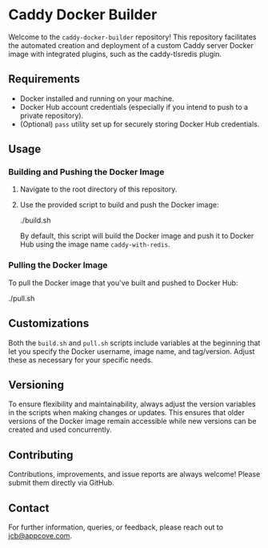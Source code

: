 # Caddy Docker Builder

Welcome to the `caddy-docker-builder` repository! This repository facilitates the automated creation and deployment of a custom Caddy server Docker image with integrated plugins, such as the caddy-tlsredis plugin.

## Requirements

- Docker installed and running on your machine.
- Docker Hub account credentials (especially if you intend to push to a private repository).
- (Optional) `pass` utility set up for securely storing Docker Hub credentials.

## Usage

### Building and Pushing the Docker Image

1. Navigate to the root directory of this repository.

2. Use the provided script to build and push the Docker image:

   ./build.sh

   By default, this script will build the Docker image and push it to Docker Hub using the image name `caddy-with-redis`.

### Pulling the Docker Image

To pull the Docker image that you've built and pushed to Docker Hub:


./pull.sh


## Customizations

Both the `build.sh` and `pull.sh` scripts include variables at the beginning that let you specify the Docker username, image name, and tag/version. Adjust these as necessary for your specific needs.

## Versioning

To ensure flexibility and maintainability, always adjust the version variables in the scripts when making changes or updates. This ensures that older versions of the Docker image remain accessible while new versions can be created and used concurrently.

## Contributing

Contributions, improvements, and issue reports are always welcome! Please submit them directly via GitHub.

## Contact

For further information, queries, or feedback, please reach out to [jcb@appcove.com](mailto:jcb@appcove.com).
